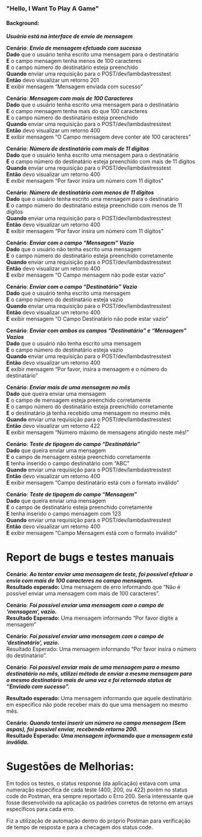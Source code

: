 ### "Hello, I Want To Play A Game"
  
#### **Background**: 
***Usuário está na interface de envio de mensagem***

**Cenário**: ***Envio de mensagem efetuado com sucesso***   
	**Dado** que o usuário tenha escrito uma mensagem para o destinatário   
	**E** o campo mensagem tenha menos de 100 caracteres   
	**E** o campo número do destinatário esteja preenchido   
	**Quando** enviar uma requisição para o POST/dev/lambdastresstest   
	**Então** devo visualizar um retorno 201   
	**E** exibir mensagem “Mensagem enviada com sucesso”   

**Cenário**: ***Mensagem com mais de 100 Caracteres***   
	**Dado** que o usuário tenha escrito uma mensagem para o destinatário   
	**E** o campo mensagem tenha mais do que 100 caracteres   
	**E** o campo número do destinatário esteja preenchido   
	**Quando** enviar uma requisição para o POST/dev/lambdastresstest   
	**Então** devo visualizar um retorno 400   
	**E** exibir mensagem “O Campo mensagem deve conter até 100 caracteres”   

**Cenário**: ***Número de destinatário com mais de 11 dígitos***   
	**Dado** que o usuário tenha escrito uma mensagem para o destinatário   
	**E** o campo número do destinatário esteja preenchido com mais de 11 dígitos   
	**Quando** enviar uma requisição para o POST/dev/lambdastresstest   
	**Então** devo visualizar um retorno 400   
	**E** exibir mensagem “Por favor insira um número com 11 dígitos”   

**Cenário**: ***Número de destinatário com menos de 11 dígitos***   
	**Dado** que o usuário tenha escrito uma mensagem para o destinatário   
	**E** o campo número do destinatário esteja preenchido com menos de 11 dígitos   
	**Quando** enviar uma requisição para o POST/dev/lambdastresstest   
	**Então** devo visualizar um retorno 400   
	**E** exibir mensagem “Por favor insira um número com 11 dígitos”   

**Cenário**: ***Enviar com o campo “Mensagem” Vazio***   
	**Dado** que o usuário não tenha escrito uma mensagem   
	**E** o campo número do destinatário esteja preenchido corretamente   
	**Quando** enviar uma requisição para o POST/dev/lambdastresstest   
	**Então** devo visualizar um retorno 400   
	**E** exibir mensagem “O Campo mensagem não pode estar vazio”   

**Cenário**: ***Enviar com o campo “Destinatário” Vazio***   
	**Dado** que o usuário tenha escrito uma mensagem   
	**E** o campo número do destinatário esteja vazio   
	**Quando** enviar uma requisição para o POST/dev/lambdastresstest   
	**Então** devo visualizar um retorno 400   
	**E** exibir mensagem “O Campo Destinatário não pode estar vazio”   

**Cenário**: ***Enviar com ambos os campos “Destinatário” e “Mensagem” Vazios***   
	**Dado** que o usuário não tenha escrito uma mensagem   
	**E** o campo número do destinatário esteja vazio   
	**Quando** enviar uma requisição para o POST/dev/lambdastresstest   
	**Então** devo visualizar um retorno 400   
	**E** exibir mensagem “Por favor, insira a mensagem e o número do destinatário”   

**Cenário**: ***Enviar mais de uma mensagem no mês***   
	**Dado** que queira enviar uma mensagem   
	**E** o campo de mensagem esteja preenchido corretamente   
	**E** o campo número do destinatário esteja preenchido corretamente   
	**E** o destinatário já tenha recebido uma mensagem no mesmo mês   
	**Quando** enviar uma requisição para o POST/dev/lambdastresstest   
	**Então** devo visualizar um retorno 422    
	**E** exibir mensagem “Número máximo de mensagens atingido neste mês!”   

**Cenário**: ***Teste de tipagem do campo “Destinatário”***   
	**Dado** que queira enviar uma mensagem   
	**E** o campo de mensagem esteja preenchido corretamente   
	**E** tenha inserido o campo destinatário com “ABC”   
	**Quando** enviar uma requisição para o POST/dev/lambdastresstest   
	**Então** devo visualizar um retorno 400    
	**E** exibir mensagem “Campo destinatário está com o formato inválido”   


**Cenário**: ***Teste de tipagem do campo “Mensagem”***   
	**Dado** que queira enviar uma mensagem   
	**E** o campo de destinatário esteja preenchido corretamente   
	**E** tenha inserido o campo mensagem com 123   
	**Quando** enviar uma requisição para o POST/dev/lambdastresstest   
	**Então** devo visualizar um retorno 400    
	**E** exibir mensagem “Campo Mensagem está com o formato inválido”   
  #
  
# Report de bugs e testes manuais
  
**Cenário**: ***Ao tentar enviar uma mensagem de teste, foi possível efetuar o envio com mais de 100 caracteres no campo mensagem.***   
**Resultado esperado:** Uma mensagem de erro informando que “Não é possível enviar uma mensagem com mais de 100 caracteres”.    


**Cenário**: ***Foi possível enviar uma mensagem com o campo de ‘mensagem’, vazio.***   
**Resultado Esperado:** Uma mensagem informando “Por favor digite a mensagem”    


**Cenário**: ***Foi possível enviar uma mensagem com o campo de ‘destinatário’, vazio.***   
Resultado Esperado: Uma mensagem informando “Por favor insira o número do destinatário”.     


**Cenário**: ***Foi possível enviar mais de uma mensagem para o mesmo destinatário no mês, utilizei método de enviar a mesma mensagem para o mesmo destinatário mais de uma vez e foi retornado status de “Enviado com sucesso”.***    

**Resultado esperado:** Uma mensagem informando que aquele destinatário em específico não pode receber mais do que uma mensagem no mesmo mês.


**Cenário**: ***Quando tentei inserir um número no campo mensagem (Sem aspas), foi possível enviar, recebendo retorno 200.***    
**Resultado Esperado:** ***Uma mensagem informando que a mensagem está inválida.***   

#

# Sugestões de Melhorias:

Em todos os testes, o status response (da aplicação) estava com uma numeração específica de cada teste (400, 200, ou 422) porém no status code do Postman, era sempre reportado o Erro 200. Seria interessante que fosse desenvolvido na aplicação os padrões corretos de retorno em arrays específicos para cada erro.

Fiz a utilização de automação dentro do próprio Postman para verificação de tempo de resposta e para a checagem dos status code.



